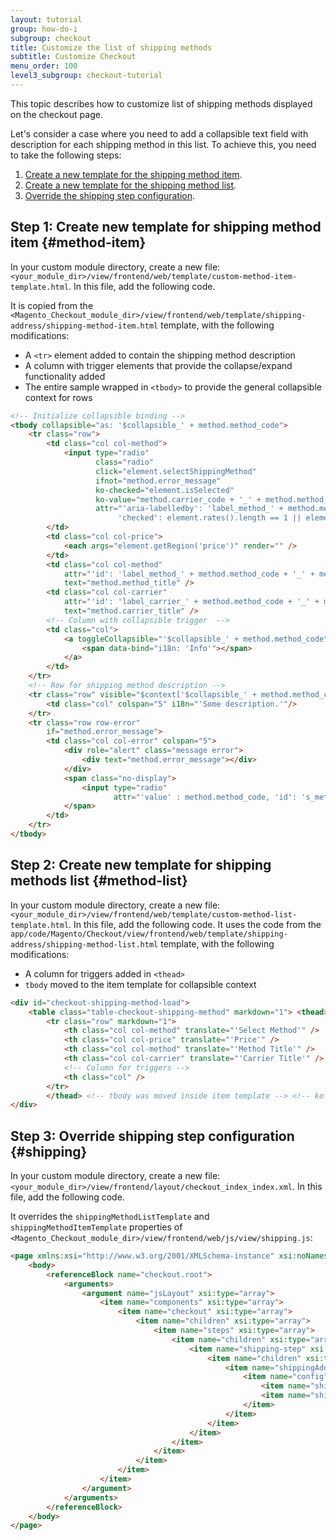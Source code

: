 ```yaml
---
layout: tutorial
group: how-do-i
subgroup: checkout
title: Customize the list of shipping methods
subtitle: Customize Checkout
menu_order: 100
level3_subgroup: checkout-tutorial
---
```


This topic describes how to customize list of shipping methods displayed on the checkout page.

Let's consider a case where you need to add a collapsible text field with description for each shipping method in this list. To achieve this, you need to take the following steps:

1. [Create a new template for the shipping method item](#method-item).
1. [Create a new template for the shipping method list](#method-list).
1. [Override the shipping step configuration](#shipping).

## Step 1: Create new template for shipping method item {#method-item}

In your custom module directory, create a new file: `<your_module_dir>/view/frontend/web/template/custom-method-item-template.html`. In this file, add the following code.

It is copied from the `<Magento_Checkout_module_dir>/view/frontend/web/template/shipping-address/shipping-method-item.html` template, with the following modifications:

*  A `<tr>` element added to contain the shipping method description
*  A column with trigger elements that provide the collapse/expand functionality added
*  The entire sample wrapped in `<tbody>` to provide the general collapsible context for rows

```html
<!-- Initialize collapsible binding -->
<tbody collapsible="as: '$collapsible_' + method.method_code">
    <tr class="row">
        <td class="col col-method">
            <input type="radio"
                   class="radio"
                   click="element.selectShippingMethod"
                   ifnot="method.error_message"
                   ko-checked="element.isSelected"
                   ko-value="method.carrier_code + '_' + method.method_code"
                   attr="'aria-labelledby': 'label_method_' + method.method_code + '_' + method.carrier_code + ' ' + 'label_carrier_' + method.method_code + '_' + method.carrier_code,
                        'checked': element.rates().length == 1 || element.isSelected" />
        </td>
        <td class="col col-price">
            <each args="element.getRegion('price')" render="" />
        </td>
        <td class="col col-method"
            attr="'id': 'label_method_' + method.method_code + '_' + method.carrier_code"
            text="method.method_title" />
        <td class="col col-carrier"
            attr="'id': 'label_carrier_' + method.method_code + '_' + method.carrier_code"
            text="method.carrier_title" />
        <!-- Column with collapsible trigger  -->
        <td class="col">
            <a toggleCollapsible="'$collapsible_' + method.method_code">
                <span data-bind="i18n: 'Info'"></span>
            </a>
        </td>
    </tr>
    <!-- Row for shipping method description -->
    <tr class="row" visible="$context['$collapsible_' + method.method_code].opened">
        <td class="col" colspan="5" i18n="'Some description.'"/>
    </tr>
    <tr class="row row-error"
        if="method.error_message">
        <td class="col col-error" colspan="5">
            <div role="alert" class="message error">
                <div text="method.error_message"></div>
            </div>
            <span class="no-display">
                <input type="radio"
                       attr="'value' : method.method_code, 'id': 's_method_' + method.method_code" />
            </span>
        </td>
    </tr>
</tbody>
```

## Step 2: Create new template for shipping methods list {#method-list}

In your custom module directory, create a new file: `<your_module_dir>/view/frontend/web/template/custom-method-list-template.html`. In this file, add the following code. It uses the code from the `app/code/Magento/Checkout/view/frontend/web/template/shipping-address/shipping-method-list.html` template, with the following modifications:

*  A column for triggers added in `<thead>`
*  `tbody` moved to the item template for collapsible context

```html
<div id="checkout-shipping-method-load">
    <table class="table-checkout-shipping-method" markdown="1"> <thead>
        <tr class="row" markdown="1">
            <th class="col col-method" translate="'Select Method'" />
            <th class="col col-price" translate="'Price'" />
            <th class="col col-method" translate="'Method Title'" />
            <th class="col col-carrier" translate="'Carrier Title'" />
            <!-- Column for triggers -->
            <th class="col" />
        </tr>
        </thead> <!-- tbody was moved inside item template --> <!-- ko foreach: { data: rates(), as: 'method'} --> <!--ko template: { name: element.shippingMethodItemTemplate} --><!-- /ko --> <!-- /ko --> </table>
</div>
```

## Step 3: Override shipping step configuration {#shipping}

In your custom module directory, create a new file: `<your_module_dir>/view/frontend/layout/checkout_index_index.xml`. In this file, add the following code.

It overrides the `shippingMethodListTemplate` and `shippingMethodItemTemplate` properties of `<Magento_Checkout_module_dir>/view/frontend/web/js/view/shipping.js`:

```html
<page xmlns:xsi="http://www.w3.org/2001/XMLSchema-instance" xsi:noNamespaceSchemaLocation="urn:magento:framework:View/Layout/etc/page_configuration.xsd">
    <body>
        <referenceBlock name="checkout.root">
            <arguments>
                <argument name="jsLayout" xsi:type="array">
                    <item name="components" xsi:type="array">
                        <item name="checkout" xsi:type="array">
                            <item name="children" xsi:type="array">
                                <item name="steps" xsi:type="array">
                                    <item name="children" xsi:type="array">
                                        <item name="shipping-step" xsi:type="array">
                                            <item name="children" xsi:type="array">
                                                <item name="shippingAddress" xsi:type="array">
                                                    <item name="config" xsi:type="array">
                                                        <item name="shippingMethodItemTemplate" xsi:type="string">Vendor_Checkout/custom-method-item-template</item>
                                                        <item name="shippingMethodListTemplate" xsi:type="string">Vendor_Checkout/custom-method-list-template</item>
                                                    </item>
                                                </item>
                                            </item>
                                        </item>
                                    </item>
                                </item>
                            </item>
                        </item>
                    </item>
                </argument>
            </arguments>
        </referenceBlock>
    </body>
</page>
```
